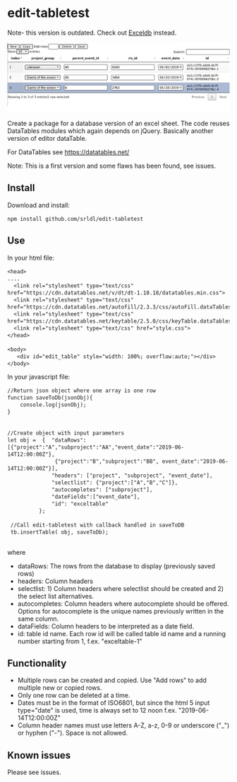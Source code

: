 # edit-tabletest

Note- this version is outdated. Check out [Exceldb]( https://github.com/srldl/exceldb) instead.


![alt text](https://github.com/srldl/edit-tabletest/blob/master/img/ecotox.jpg)

Create a package for a database version of an excel sheet. The code reuses DataTables modules which again depends on jQuery. Basically another version of editor dataTable.

For DataTables see https://datatables.net/

Note: This is a first version and some flaws has been found, see issues. 


## Install

Download and install:

```
npm install github.com/srldl/edit-tabletest
```

## Use


In your html file:
  
  ```
  <head>
  ....
    <link rel="stylesheet" type="text/css" href="https://cdn.datatables.net/v/dt/dt-1.10.18/datatables.min.css">
    <link rel="stylesheet" type="text/css" href="https://cdn.datatables.net/autofill/2.3.3/css/autoFill.dataTables.min.css">
    <link rel="stylesheet" type="text/css" href="https://cdn.datatables.net/keytable/2.5.0/css/keyTable.dataTables.min.css">
	<link rel="stylesheet" type="text/css" href="style.css">
  </head>
  
  <body>
     <div id="edit_table" style="width: 100%; overflow:auto;"></div>
  </body>
  
  ```
  

In your javascript file:

```
//Return json object where one array is one row
function saveToDb(jsonObj){
    console.log(jsonObj);
}


//Create object with input parameters
let obj =  {  "dataRows": [{"project":"A","subproject":"AA","event_date":"2019-06-14T12:00:00Z"},
			   {"project":"B","subproject":"BB", event_date":"2019-06-14T12:00:00Z"}],
              "headers": ["project", "subproject", "event_date"],
              "selectlist": {"project":["A","B","C"]},
              "autocompletes": ["subproject"],
              "dateFields":["event_date"],
              "id": "exceltable"
          };

 //Call edit-tabletest with callback handled in saveToDB
 tb.insertTable( obj, saveToDb);
  
```
  where
- dataRows: The rows from the database to display (previously saved rows)
- headers: Column headers
- selectlist: 1) Column headers where selectlist should be created and 2) the select list alternatives.
- autocompletes: Column headers where autocomplete should be offered. Options for autocomplete is the unique names previously written in the same column.
- dataFields: Column headers to be interpreted as a date field.
- id: table id name. Each row id will be called table id name and a running number starting from 1,
f.ex. "exceltable-1"

## Functionality
- Multiple rows can be created and copied. Use "Add rows" to add multiple new or copied rows.
- Only one row can be deleted at a time.
- Dates must be in the format of ISO6801, but since the html 5 input type="date" is used, time is always set to 12 noon f.ex.   "2019-06-14T12:00:00Z"
- Column header names must use letters A-Z, a-z, 0-9 or underscore ("_") or hyphen ("-"). Space is not allowed.
  
  
 ## Known issues
 
 Please see issues.
 
 
  
 



